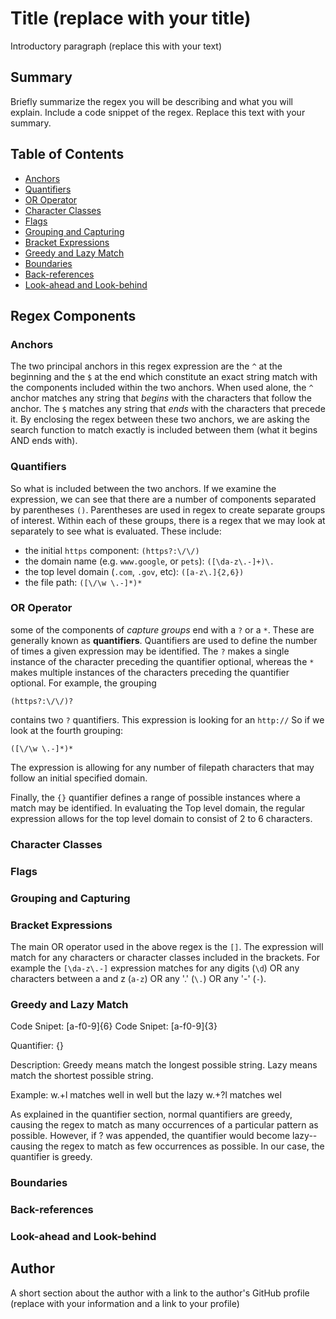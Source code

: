 # Title (replace with your title)

Introductory paragraph (replace this with your text)

## Summary

Briefly summarize the regex you will be describing and what you will explain. Include a code snippet of the regex. Replace this text with your summary.

## Table of Contents

- [Anchors](#anchors)
- [Quantifiers](#quantifiers)
- [OR Operator](#or-operator)
- [Character Classes](#character-classes)
- [Flags](#flags)
- [Grouping and Capturing](#grouping-and-capturing)
- [Bracket Expressions](#bracket-expressions)
- [Greedy and Lazy Match](#greedy-and-lazy-match)
- [Boundaries](#boundaries)
- [Back-references](#back-references)
- [Look-ahead and Look-behind](#look-ahead-and-look-behind)

## Regex Components

### Anchors
The two principal anchors in this regex expression are the `^` at the beginning and the `$` at the end which constitute an exact string match with the components included within the two anchors. When used alone, the `^` anchor matches any string that *begins* with the characters that follow the anchor. The `$` matches any string that *ends* with the characters that precede it. By enclosing the regex between these two anchors, we are asking the search function to match exactly is included between them (what it begins AND ends with). 
### Quantifiers
So what is included between the two anchors. If we examine the expression, we can see that there are a number of components separated by parentheses `()`. Parentheses are used in regex to create separate groups of interest. Within each of these groups, there is a regex that we may look at separately to see what is evaluated. These include:
- the initial `https` component: `(https?:\/\/)`
- the domain name (e.g. `www.google`, or `pets`): `([\da-z\.-]+)\.`
- the top level domain (`.com`, `.gov`, etc): `([a-z\.]{2,6})`
- the file path: `([\/\w \.-]*)*`

### OR Operator
some of the components of *capture groups* end with a `?` or a `*`. These are generally known as **quantifiers**. Quantifiers are used to define the number of times a given expression may be identified. The `?` makes a single instance of the character preceding the quantifier optional, whereas the `*` makes multiple instances of the characters preceding the quantifier optional. 
For example, the grouping 
```
(https?:\/\/)?
```
contains two `?` quantifiers. This expression is looking for an `http://`
So if we look at the fourth grouping:
```
([\/\w \.-]*)*
```
The expression is allowing for any number of filepath characters that may follow an initial specified domain.

Finally, the `{}` quantifier defines a range of possible instances where a match may be identified. In evaluating the Top level domain, the regular expression allows for the top level domain to consist of 2 to 6 characters.
### Character Classes

### Flags

### Grouping and Capturing

### Bracket Expressions
The main OR operator used in the above regex is the `[]`. The expression will match for any characters or character classes included in the brackets. For example the `[\da-z\.-]` expression matches for any digits (`\d`) OR any characters between a and z (`a-z`) OR any '.' (`\.`) OR any '-' (`-`). 
### Greedy and Lazy Match
Code Snipet: [a-f0-9]{6} Code Snipet: [a-f0-9]{3}

Quantifier: {}

Description: Greedy means match the longest possible string. Lazy means match the shortest possible string.

Example: w.+l matches well in well but the lazy w.+?l matches wel

As explained in the quantifier section, normal quantifiers are greedy, causing the regex to match as many occurrences of a particular pattern as possible. However, if ? was appended, the quantifier would become lazy-- causing the regex to match as few occurrences as possible. In our case, the quantifier is greedy.
### Boundaries

### Back-references

### Look-ahead and Look-behind

## Author

A short section about the author with a link to the author's GitHub profile (replace with your information and a link to your profile)
